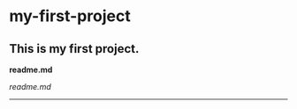 # my-first-project





## This is my first project.





**readme.md**



*readme.md*





------------------------------------------------------

